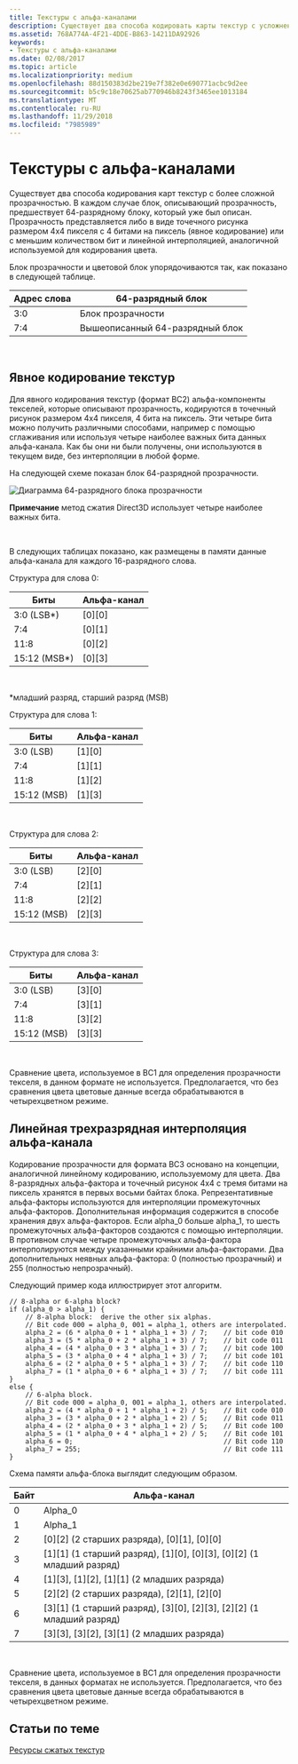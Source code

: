 ```yaml
---
title: Текстуры с альфа-каналами
description: Существует два способа кодировать карты текстур с усложненной прозрачностью.
ms.assetid: 768A774A-4F21-4DDE-B863-14211DA92926
keywords:
- Текстуры с альфа-каналами
ms.date: 02/08/2017
ms.topic: article
ms.localizationpriority: medium
ms.openlocfilehash: 88d150383d2be219e7f382e0e690771acbc9d2ee
ms.sourcegitcommit: b5c9c18e70625ab770946b8243f3465ee1013184
ms.translationtype: MT
ms.contentlocale: ru-RU
ms.lasthandoff: 11/29/2018
ms.locfileid: "7985989"
---
```

# <a name="textures-with-alpha-channels"></a>Текстуры с альфа-каналами


Существует два способа кодирования карт текстур с более сложной прозрачностью. В каждом случае блок, описывающий прозрачность, предшествует 64-разрядному блоку, который уже был описан. Прозрачность представляется либо в виде точечного рисунка размером 4x4 пикселя с 4 битами на пиксель (явное кодирование) или с меньшим количеством бит и линейной интерполяцией, аналогичной используемой для кодирования цвета.

Блок прозрачности и цветовой блок упорядочиваются так, как показано в следующей таблице.

| Адрес слова | 64-разрядный блок                      |
|--------------|-----------------------------------|
| 3:0          | Блок прозрачности                |
| 7:4          | Вышеописанный 64-разрядный блок |

 

## <a name="span-idexplicit-texture-encodingspanspan-idexplicit-texture-encodingspanspan-idexplicit-texture-encodingspanexplicit-texture-encoding"></a><span id="Explicit-Texture-Encoding"></span><span id="explicit-texture-encoding"></span><span id="EXPLICIT-TEXTURE-ENCODING"></span>Явное кодирование текстур


Для явного кодирования текстур (формат BC2) альфа-компоненты текселей, которые описывают прозрачность, кодируются в точечный рисунок размером 4x4 пикселя, 4 бита на пиксель. Эти четыре бита можно получить различными способами, например с помощью сглаживания или используя четыре наиболее важных бита данных альфа-канала. Как бы они ни были получены, они используются в текущем виде, без интерполяции в любой форме.

На следующей схеме показан блок 64-разрядной прозрачности.

![Диаграмма 64-разрядного блока прозрачности](images/colors4.png)

**Примечание**  метод сжатия Direct3D использует четыре наиболее важных бита.

 

В следующих таблицах показано, как размещены в памяти данные альфа-канала для каждого 16-разрядного слова.

Структура для слова 0:

| Биты          | Альфа-канал      |
|---------------|------------|
| 3:0 (LSB\*)   | \[0\]\[0\] |
| 7:4           | \[0\]\[1\] |
| 11:8          | \[0\]\[2\] |
| 15:12 (MSB\*) | \[0\]\[3\] |

 

\*младший разряд, старший разряд (MSB)

Структура для слова 1:

| Биты        | Альфа-канал      |
|-------------|------------|
| 3:0 (LSB)   | \[1\]\[0\] |
| 7:4         | \[1\]\[1\] |
| 11:8        | \[1\]\[2\] |
| 15:12 (MSB) | \[1\]\[3\] |

 

Структура для слова 2:

| Биты        | Альфа-канал      |
|-------------|------------|
| 3:0 (LSB)   | \[2\]\[0\] |
| 7:4         | \[2\]\[1\] |
| 11:8        | \[2\]\[2\] |
| 15:12 (MSB) | \[2\]\[3\] |

 

Структура для слова 3:

| Биты        | Альфа-канал      |
|-------------|------------|
| 3:0 (LSB)   | \[3\]\[0\] |
| 7:4         | \[3\]\[1\] |
| 11:8        | \[3\]\[2\] |
| 15:12 (MSB) | \[3\]\[3\] |

 

Сравнение цвета, используемое в BC1 для определения прозрачности текселя, в данном формате не используется. Предполагается, что без сравнения цвета цветовые данные всегда обрабатываются в четырехцветном режиме.

## <a name="span-idthree-bit-linear-alpha-interpolationspanspan-idthree-bit-linear-alpha-interpolationspanspan-idthree-bit-linear-alpha-interpolationspanthree-bit-linear-alpha-interpolation"></a><span id="Three-Bit-Linear-Alpha-Interpolation"></span><span id="three-bit-linear-alpha-interpolation"></span><span id="THREE-BIT-LINEAR-ALPHA-INTERPOLATION"></span>Линейная трехразрядная интерполяция альфа-канала


Кодирование прозрачности для формата BC3 основано на концепции, аналогичной линейному кодированию, используемому для цвета. Два 8-разрядных альфа-фактора и точечный рисунок 4x4 с тремя битами на пиксель хранятся в первых восьми байтах блока. Репрезентативные альфа-факторы используются для интерполяции промежуточных альфа-факторов. Дополнительная информация содержится в способе хранения двух альфа-факторов. Если alpha\_0 больше alpha\_1, то шесть промежуточных альфа-факторов создаются с помощью интерполяции. В противном случае четыре промежуточных альфа-фактора интерполируются между указанными крайними альфа-факторами. Два дополнительных неявных альфа-фактора: 0 (полностью прозрачный) и 255 (полностью непрозрачный).

Следующий пример кода иллюстрирует этот алгоритм.

```
// 8-alpha or 6-alpha block?    
if (alpha_0 > alpha_1) {    
    // 8-alpha block:  derive the other six alphas.    
    // Bit code 000 = alpha_0, 001 = alpha_1, others are interpolated.
    alpha_2 = (6 * alpha_0 + 1 * alpha_1 + 3) / 7;    // bit code 010
    alpha_3 = (5 * alpha_0 + 2 * alpha_1 + 3) / 7;    // bit code 011
    alpha_4 = (4 * alpha_0 + 3 * alpha_1 + 3) / 7;    // bit code 100
    alpha_5 = (3 * alpha_0 + 4 * alpha_1 + 3) / 7;    // bit code 101
    alpha_6 = (2 * alpha_0 + 5 * alpha_1 + 3) / 7;    // bit code 110
    alpha_7 = (1 * alpha_0 + 6 * alpha_1 + 3) / 7;    // bit code 111  
}    
else {  
    // 6-alpha block.    
    // Bit code 000 = alpha_0, 001 = alpha_1, others are interpolated.
    alpha_2 = (4 * alpha_0 + 1 * alpha_1 + 2) / 5;    // Bit code 010
    alpha_3 = (3 * alpha_0 + 2 * alpha_1 + 2) / 5;    // Bit code 011
    alpha_4 = (2 * alpha_0 + 3 * alpha_1 + 2) / 5;    // Bit code 100
    alpha_5 = (1 * alpha_0 + 4 * alpha_1 + 2) / 5;    // Bit code 101
    alpha_6 = 0;                                      // Bit code 110
    alpha_7 = 255;                                    // Bit code 111
}
```

Схема памяти альфа-блока выглядит следующим образом.

| Байт | Альфа-канал                                                          |
|------|----------------------------------------------------------------|
| 0    | Alpha\_0                                                       |
| 1    | Alpha\_1                                                       |
| 2    | \[0\]\[2\] (2 старших разряда), \[0\]\[1\], \[0\]\[0\]                    |
| 3    | \[1\]\[1\] (1 старший разряд), \[1\]\[0\], \[0\]\[3\], \[0\]\[2\] (1 младший разряд) |
| 4    | \[1\]\[3\], \[1\]\[2\], \[1\]\[1\] (2 младших разряда)                    |
| 5    | \[2\]\[2\] (2 старших разряда), \[2\]\[1\], \[2\]\[0\]                    |
| 6    | \[3\]\[1\] (1 старший разряд), \[3\]\[0\], \[2\]\[3\], \[2\]\[2\] (1 младший разряд) |
| 7    | \[3\]\[3\], \[3\]\[2\], \[3\]\[1\] (2 младших разряда)                    |

 

Сравнение цвета, используемое в BC1 для определения прозрачности текселя, в данных форматах не используется. Предполагается, что без сравнения цвета цветовые данные всегда обрабатываются в четырехцветном режиме.

## <a name="span-idrelated-topicsspanrelated-topics"></a><span id="related-topics"></span>Статьи по теме


[Ресурсы сжатых текстур](compressed-texture-resources.md)

 

 




